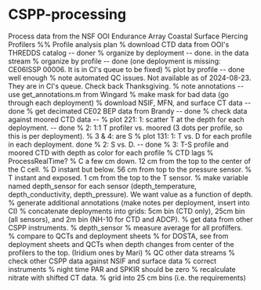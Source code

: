 # CSPP-processing
Process data from the NSF OOI Endurance Array Coastal Surface Piercing Profilers
%% Profile analysis plan
% download CTD data from OOI's THREDDS catalog -- doner
% organize by deployment -- done. in the data stream
% organize by profile -- done (one deployment is missing: CE06ISSP 00006. It is in CI's queue to be fixed)
% plot by profile -- done well enough
%   note automated QC issues. Not available as of 2024-08-23. They are in CI's queue. Check back Thanksgiving.
%   note annotations -- use get_annotations.m from Wingard
%   make mask for bad data (go through each deployment)
% download NSIF, MFN, and surface CT data -- done
%   get decimated CE02 BEP data from Brandy -- done
% check data against moored CTD data -- 
%   plot 221: 1: scatter T at the depth for each deployment. -- done 
%             2: 1:1 T profiler vs. moored (3 dots per profile, so this is per deployment). 
%             3 & 4: are S
%   plot 131: 1: T vs. D for each profile in each deployment. done
%             2: S vs. D. -- done
%             3: T-S profile and moored CTD with depth as color for each profile 
% CTD lags
%   ProcessRealTime?
%   C a few cm down. 12 cm from the top to the center of the C cell.
%   D instant but below. 56 cm from top to the pressure sensor. 
%   T instant and exposed. 1 cm from the top to the T sensor.
%   make variable named depth_sensor for each sensor (depth_temperature, depth_conductivity, depth_pressure). We want value as a function of depth. 
% generate additional annotations (make notes per deployment, insert into CI)
% concatenate deployments into grids: 5cm bin (CTD only), 25cm bin (all sensors), and 2m bin (NH-10 for CTD and ADCP).
% get data from other CSPP instruments.
% depth_sensor 
%   measure average for all profilfers.  
%   compare to QCTs and deployment sheets
%   for DOSTA, see from deployment sheets and QCTs when depth changes from center of the profilers to the top. (Iridium ones by Mari)
% QC other data streams
% check other CSPP data against NSIF and surface data
% correct instruments
%    night time PAR and SPKIR should be zero
%    recalculate nitrate with shifted CT data.
% grid into 25 cm bins (i.e. the requirements)

